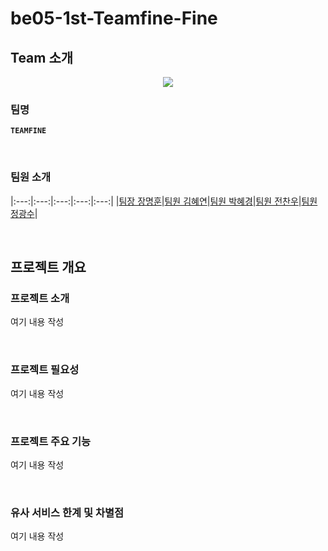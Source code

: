 # be05-1st-Teamfine-Fine

## Team 소개

<div align="center">
  <img src= />
</div>

### 팀명
**`TEAMFINE`**

</br>

### 팀원 소개

|:---:|:---:|:---:|:---:|:---:|
|[팀장 장명훈](https://github.com/indoor98)|[팀원 김혜연](https://github.com/KimHyeyeonn)|[팀원 박혜경](https://github.com/BakHyegyeong)|[팀원 전찬우](https://github.com/chanwoo1999)|[팀원 정광수](https://github.com/Jrhkdtn)|


</br>

## 프로젝트 개요

### 프로젝트 소개
여기 내용 작성

</br>

### 프로젝트 필요성
여기 내용 작성

</br>

### 프로젝트 주요 기능
여기 내용 작성

</br>

### 유사 서비스 한계 및 차별점
여기 내용 작성

</br>